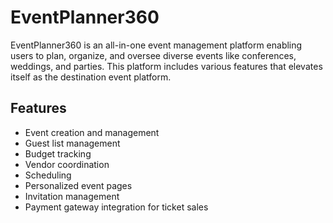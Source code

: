 # EventPlanner360

EventPlanner360 is an all-in-one event management platform enabling users to plan, organize, and oversee diverse events like conferences, weddings, and parties. This platform includes various features that elevates itself as the destination event platform.

## Features

- Event creation and management
- Guest list management
- Budget tracking
- Vendor coordination
- Scheduling
- Personalized event pages
- Invitation management
- Payment gateway integration for ticket sales
